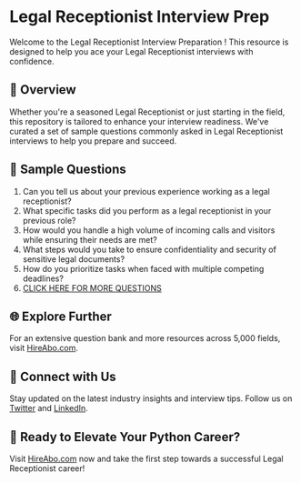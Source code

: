 # Legal Receptionist Interview Prep

Welcome to the Legal Receptionist Interview Preparation ! This resource is designed to help you ace your Legal Receptionist interviews with confidence.

## 🚀 Overview

Whether you're a seasoned Legal Receptionist or just starting in the field, this repository is tailored to enhance your interview readiness. We've curated a set of sample questions commonly asked in Legal Receptionist interviews to help you prepare and succeed.

## 📝 Sample Questions

1. Can you tell us about your previous experience working as a legal receptionist?
2. What specific tasks did you perform as a legal receptionist in your previous role?
3. How would you handle a high volume of incoming calls and visitors while ensuring their needs are met?
4. What steps would you take to ensure confidentiality and security of sensitive legal documents?
5. How do you prioritize tasks when faced with multiple competing deadlines?
6. [CLICK HERE FOR MORE QUESTIONS](https://hireabo.com/job/9_2_35/Legal%20Receptionist)

## 🌐 Explore Further

For an extensive question bank and more resources across 5,000 fields, visit [HireAbo.com](https://www.hireabo.com).

## 📱 Connect with Us

Stay updated on the latest industry insights and interview tips. Follow us on [Twitter](https://twitter.com/hireabo) and [LinkedIn](https://www.linkedin.com/in/hire-abo-3609972a8/).

## 🚀 Ready to Elevate Your Python Career?

Visit [HireAbo.com](https://www.hireabo.com) now and take the first step towards a successful Legal Receptionist career!